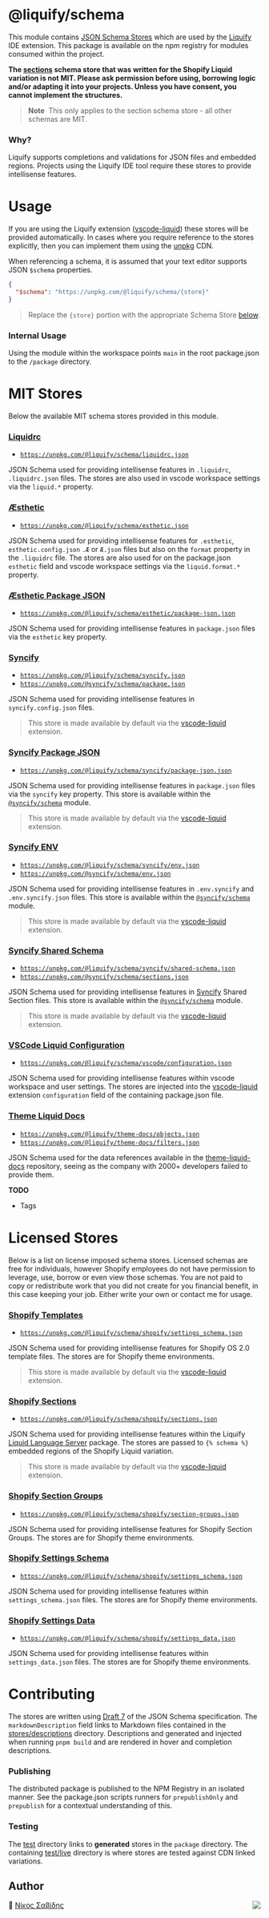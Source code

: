 # @liquify/schema

This module contains [JSON Schema Stores](https://json-schema.org/) which are used by the [Liquify](https://liquify.dev) IDE extension. This package is available on the npm registry for modules consumed within the project.

**The [sections](#shopify-sections) schema store that was written for the Shopify Liquid variation is not MIT. Please ask permission before using, borrowing logic and/or adapting it into your projects. Unless you have consent, you cannot implement the structures.**

> **Note**&nbsp;
> This only applies to the section schema store - all other schemas are MIT.

### Why?

Liquify supports completions and validations for JSON files and embedded regions. Projects using the Liquify IDE tool require these stores to provide intellisense features.

# Usage

If you are using the Liquify extension ([vscode-liquid](https://github.com/panoply/vscode-liquid)) these stores will be provided automatically. In cases where you require reference to the stores explicitly, then you can implement them using the [unpkg](https://unpkg.com/) CDN.

When referencing a schema, it is assumed that your text editor supports JSON `$schema` properties.

```json
{
  "$schema": "https://unpkg.com/@liquify/schema/{store}"
}
```

> Replace the `{store}` portion with the appropriate Schema Store [below](#schema-stores).

### Internal Usage

Using the module within the workspace points `main` in the root package.json to the `/package` directory.

# MIT Stores

Below the available MIT schema stores provided in this module.

### [Liquidrc](https://unpkg.com/@liquify/schema/liquidrc.json)

- [`https://unpkg.com/@liquify/schema/liquidrc.json`](https://unpkg.com/@liquify/schema/liquidrc.json)

JSON Schema used for providing intellisense features in `.liquidrc`, `.liquidrc.json` files. The stores are also used in vscode workspace settings via the `liquid.*` property.

### [Æsthetic](https://unpkg.com/@liquify/schema/esthetic.json)

- [`https://unpkg.com/@liquify/schema/esthetic.json`](https://unpkg.com/@liquify/schema/esthetic.json)

JSON Schema used for providing intellisense features for `.esthetic`, `esthetic.config.json` `.Æ` or `Æ.json` files but also on the `format` property in the `.liquidrc` file. The stores are also used for on the package.json `esthetic` field and vscode workspace settings via the `liquid.format.*` property.

### [Æsthetic Package JSON](https://unpkg.com/@liquify/schema/esthetic/package-json.json)

- [`https://unpkg.com/@liquify/schema/esthetic/package-json.json`](https://unpkg.com/@liquify/schema/esthetic/package-json.json)

JSON Schema used for providing intellisense features in `package.json` files via the `esthetic` key property.

### [Syncify](https://unpkg.com/@liquify/schema/syncify.json)

- [`https://unpkg.com/@liquify/schema/syncify.json`](https://unpkg.com/@liquify/schema/syncify.json)
- [`https://unpkg.com/@syncify/schema/package.json`](https://unpkg.com/@syncify/schema/sections.json)

JSON Schema used for providing intellisense features in `syncify.config.json` files.

> This store is made available by default via the [vscode-liquid](https://github.com/panoply/vscode-liquid) extension.

### [Syncify Package JSON](https://unpkg.com/@liquify/schema/package-json.json)

- [`https://unpkg.com/@liquify/schema/syncify/package-json.json`](https://unpkg.com/@liquify/schema/package-json.json)

JSON Schema used for providing intellisense features in `package.json` files via the `syncify` key property. This store is available within the [`@syncify/schema`](https://github.com/panoply/syncify/packages/schema) module.

> This store is made available by default via the [vscode-liquid](https://github.com/panoply/vscode-liquid) extension.

### [Syncify ENV](https://unpkg.com/@liquify/schema/syncify/env.json)

- [`https://unpkg.com/@liquify/schema/syncify/env.json`](https://unpkg.com/@liquify/schema/syncify/env.json)
- [`https://unpkg.com/@syncify/schema/env.json`](https://unpkg.com/@syncify/schema/env.json)

JSON Schema used for providing intellisense features in `.env.syncify` and `.env.syncify.json` files. This store is available within the [`@syncify/schema`](https://github.com/panoply/syncify/packages/schema) module.

> This store is made available by default via the [vscode-liquid](https://github.com/panoply/vscode-liquid) extension.

### [Syncify Shared Schema](https://unpkg.com/@liquify/schema/syncify/shared-schema.json)

- [`https://unpkg.com/@liquify/schema/syncify/shared-schema.json`](https://unpkg.com/@liquify/schema/syncify/shared-schema.json)
- [`https://unpkg.com/@syncify/schema/sections.json`](https://unpkg.com/@syncify/schema/sections.json)

JSON Schema used for providing intellisense features in [Syncify](https://github.com/panoply/syncify) Shared Section files. This store is available within the [`@syncify/schema`](https://github.com/panoply/syncify/packages/schema) module.

> This store is made available by default via the [vscode-liquid](https://github.com/panoply/vscode-liquid) extension.

### [VSCode Liquid Configuration](https://unpkg.com/@liquify/schema/vscode/configuration.json)

- [`https://unpkg.com/@liquify/schema/vscode/configuration.json`](https://unpkg.com/@liquify/schema/vscode/configuration.json)

JSON Schema used for providing intellisense features within vscode workspace and user settings. The stores are injected into the [vscode-liquid](https://github.com/panoply/vscode-liquid) extension `configuration` field of the containing package.json file.

### [Theme Liquid Docs](https://github.com/Shopify/theme-liquid-docs)

- [`https://unpkg.com/@liquify/theme-docs/objects.json`](https://unpkg.com/@liquify/theme-docs/objects.json)
- [`https://unpkg.com/@liquify/theme-docs/filters.json`](https://unpkg.com/@liquify/theme-docs/filters.json)

JSON Schema used for the data references available in the [theme-liquid-docs](https://github.com/Shopify/theme-liquid-docs) repository, seeing as the company with 2000+ developers failed to provide them.

**TODO**

- Tags

# Licensed Stores

Below is a list on license imposed schema stores. Licensed schemas are free for individuals, however Shopify employees do not have permission to leverage, use, borrow or even view those schemas. You are not paid to copy or redistribute work that you did not create for you financial benefit, in this case keeping your job. Either write your own or contact me for usage.

### [Shopify Templates](https://unpkg.com/@liquify/schema/shopify/templates.json)

- [`https://unpkg.com/@liquify/schema/shopify/settings_schema.json`](https://unpkg.com/@liquify/schema/shopify/templates.json)

JSON Schema used for providing intellisense features for Shopify OS 2.0 template files. The stores are for Shopify theme environments.

> This store is made available by default via the [vscode-liquid](https://github.com/panoply/vscode-liquid) extension.

### [Shopify Sections](https://unpkg.com/@liquify/schema/shopify/sections.json)

- [`https://unpkg.com/@liquify/schema/shopify/sections.json`](https://unpkg.com/@liquify/schema/shopify/sections.json)

JSON Schema used for providing intellisense features within the Liquify [Liquid Language Server](#) package. The stores are passed to `{% schema %}` embedded regions of the Shopify Liquid variation.

> This store is made available by default via the [vscode-liquid](https://github.com/panoply/vscode-liquid) extension.

### [Shopify Section Groups](https://unpkg.com/@liquify/schema/shopify/section-groups.json)

- [`https://unpkg.com/@liquify/schema/shopify/section-groups.json`](https://unpkg.com/@liquify/schema/shopify/section-groups.json)

JSON Schema used for providing intellisense features for Shopify Section Groups. The stores are for Shopify theme environments.

### [Shopify Settings Schema](https://unpkg.com/@liquify/schema/shopify/settings_schema.json)

- [`https://unpkg.com/@liquify/schema/shopify/settings_schema.json`](https://unpkg.com/@liquify/schema/shopify/settings_schema.json)

JSON Schema used for providing intellisense features within `settings_schema.json` files. The stores are for Shopify theme environments.

### [Shopify Settings Data](https://unpkg.com/@liquify/schema/shopify/settings_data.json)

- [`https://unpkg.com/@liquify/schema/shopify/settings_data.json`](https://unpkg.com/@liquify/schema/shopify/settings_data.json)

JSON Schema used for providing intellisense features within `settings_data.json` files. The stores are for Shopify theme environments.

# Contributing

The stores are written using [Draft 7](http://json-schema.org/draft-07/schema) of the JSON Schema specification. The `markdownDescription` field links to Markdown files contained in the [stores/descriptions](https://github.com/panoply/liquify-schema/tree/master/stores/descriptions) directory. Descriptions and generated and injected when running `pnpm build` and are rendered in hover and completion descriptions.

### Publishing

The distributed package is published to the NPM Registry in an isolated manner. See the package.json scripts runners for `prepublishOnly` and `prepublish` for a contextual understanding of this.

### Testing

The [test](https://github.com/panoply/liquify-schema/tree/master/test) directory links to **generated** stores in the `package` directory. The containing [test/live](https://github.com/panoply/liquify-schema/tree/master/test/live) directory is where stores are tested against CDN linked variations.

## Author

🥛 [Νίκος Σαβίδης](mailto:n.savvidis@gmx.com) <img align="right" src="https://img.shields.io/badge/-@niksavvidis-1DA1F2?logo=twitter&logoColor=fff" />
